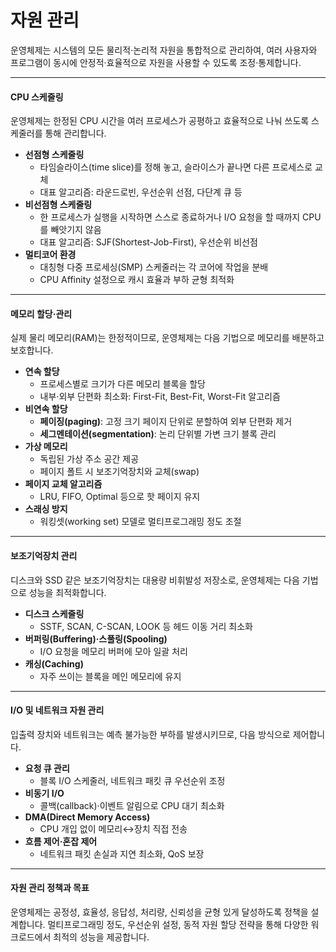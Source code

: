 # 자원 관리

운영체제는 시스템의 모든 물리적·논리적 자원을 통합적으로 관리하여, 여러 사용자와 프로그램이 동시에 안정적·효율적으로 자원을 사용할 수 있도록 조정·통제합니다.

***

#### **CPU 스케줄링**

운영체제는 한정된 CPU 시간을 여러 프로세스가 공평하고 효율적으로 나눠 쓰도록 스케줄러를 통해 관리합니다.

* **선점형 스케줄링**
  * 타임슬라이스(time slice)를 정해 놓고, 슬라이스가 끝나면 다른 프로세스로 교체
  * 대표 알고리즘: 라운드로빈, 우선순위 선점, 다단계 큐 등
* **비선점형 스케줄링**
  * 한 프로세스가 실행을 시작하면 스스로 종료하거나 I/O 요청을 할 때까지 CPU를 빼앗기지 않음
  * 대표 알고리즘: SJF(Shortest-Job-First), 우선순위 비선점
* **멀티코어 환경**
  * 대칭형 다중 프로세싱(SMP) 스케줄러는 각 코어에 작업을 분배
  * CPU Affinity 설정으로 캐시 효율과 부하 균형 최적화

***

#### **메모리 할당·관리**

실제 물리 메모리(RAM)는 한정적이므로, 운영체제는 다음 기법으로 메모리를 배분하고 보호합니다.

* **연속 할당**
  * 프로세스별로 크기가 다른 메모리 블록을 할당
  * 내부·외부 단편화 최소화: First-Fit, Best-Fit, Worst-Fit 알고리즘
* **비연속 할당**
  * **페이징(paging)**: 고정 크기 페이지 단위로 분할하여 외부 단편화 제거
  * **세그멘테이션(segmentation)**: 논리 단위별 가변 크기 블록 관리
* **가상 메모리**
  * 독립된 가상 주소 공간 제공
  * 페이지 폴트 시 보조기억장치와 교체(swap)
* **페이지 교체 알고리즘**
  * LRU, FIFO, Optimal 등으로 핫 페이지 유지
* **스래싱 방지**
  * 워킹셋(working set) 모델로 멀티프로그래밍 정도 조절

***

#### **보조기억장치 관리**

디스크와 SSD 같은 보조기억장치는 대용량 비휘발성 저장소로, 운영체제는 다음 기법으로 성능을 최적화합니다.

* **디스크 스케줄링**
  * SSTF, SCAN, C-SCAN, LOOK 등 헤드 이동 거리 최소화
* **버퍼링(Buffering)·스풀링(Spooling)**
  * I/O 요청을 메모리 버퍼에 모아 일괄 처리
* **캐싱(Caching)**
  * 자주 쓰이는 블록을 메인 메모리에 유지

***

#### **I/O 및 네트워크 자원 관리**

입출력 장치와 네트워크는 예측 불가능한 부하를 발생시키므로, 다음 방식으로 제어합니다.

* **요청 큐 관리**
  * 블록 I/O 스케줄러, 네트워크 패킷 큐 우선순위 조정
* **비동기 I/O**
  * 콜백(callback)·이벤트 알림으로 CPU 대기 최소화
* **DMA(Direct Memory Access)**
  * CPU 개입 없이 메모리↔장치 직접 전송
* **흐름 제어·혼잡 제어**
  * 네트워크 패킷 손실과 지연 최소화, QoS 보장

***

#### **자원 관리 정책과 목표**

운영체제는 공정성, 효율성, 응답성, 처리량, 신뢰성을 균형 있게 달성하도록 정책을 설계합니다. 멀티프로그래밍 정도, 우선순위 설정, 동적 자원 할당 전략을 통해 다양한 워크로드에서 최적의 성능을 제공합니다.

